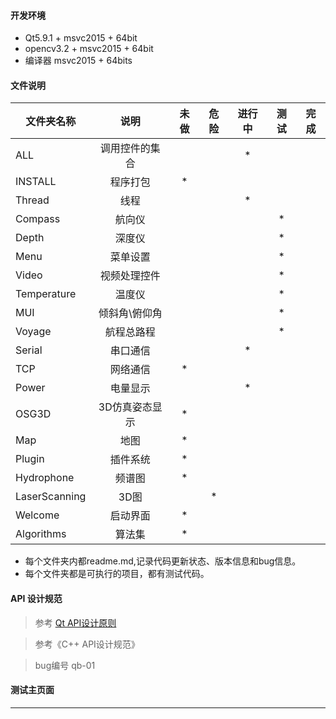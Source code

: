 ﻿#### 开发环境
* Qt5.9.1 + msvc2015 + 64bit
* opencv3.2 + msvc2015 + 64bit
* 编译器 msvc2015 + 64bits

#### 文件说明
			 
| 文件夹名称 | 说明              | 未做 | 危险  |进行中| 测试 | 完成 |
| ---------- | :----:            |:----:|:----: |:----:|:----:|:----:|
|ALL         | 调用控件的集合    |      |       |   *   |      |      |
|INSTALL     | 程序打包          |   *    |       |      |      |      |
|Thread      | 线程              |      |       |   *    |      |      |
|Compass     | 航向仪            |      |       |      |   *    |      |
|Depth       | 深度仪            |      |       |      |   *    |      |
|Menu        | 菜单设置          |      |       |      |   *    |      |
|Video       | 视频处理控件      |      |       |      |   *    |      |
|Temperature | 温度仪            |      |       |      |   *    |      |
|MUI         | 倾斜角\俯仰角     |      |       |      |   *    |      |
|Voyage      | 航程总路程        |      |       |      |   *    |      |
|Serial      | 串口通信          |      |       |   *    |      |      |
|TCP         | 网络通信          |   *    |       |      |      |      |
|Power       | 电量显示          |      |       |   *    |      |      |
|OSG3D       | 3D仿真姿态显示    |   *    |       |      |      |      |
|Map         | 地图              |   *    |       |      |      |      |
|Plugin      | 插件系统          |   *    |       |      |      |      |
|Hydrophone  | 频谱图      |   *    |       |      |      |      |
|LaserScanning|3D图          |        |   *   |      |      |      |
|Welcome     | 启动界面          |   *    |       |      |      |      |
|Algorithms  | 算法集           |   *    |       |      |      |      |

* 每个文件夹内都readme.md,记录代码更新状态、版本信息和bug信息。
* 每个文件夹都是可执行的项目，都有测试代码。

#### API 设计规范
>参考 [Qt API设计原则](http://wiki.qt.io/API_Design_Principles)

>参考《C++ API设计规范》

>bug编号 qb-01
#### 测试主页面
-----

